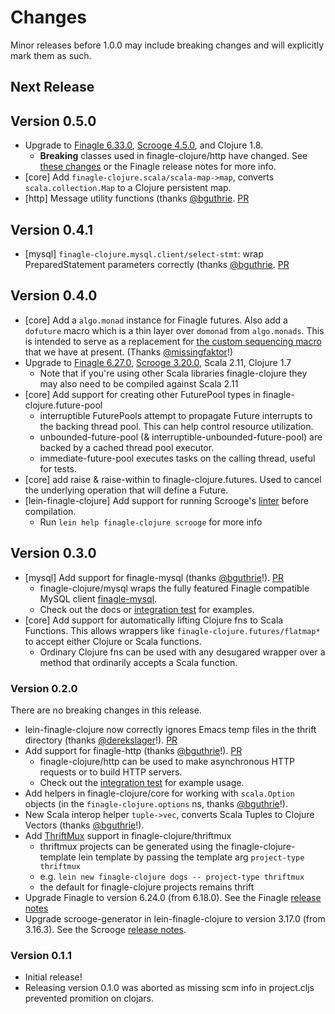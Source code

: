 # Changes

Minor releases before 1.0.0 may include breaking changes and will explicitly mark them as such.

## Next Release

## Version 0.5.0

* Upgrade to [Finagle 6.33.0](https://github.com/twitter/finagle/blob/develop/CHANGES), [Scrooge 4.5.0](https://github.com/twitter/scrooge/blob/develop/CHANGES), and Clojure 1.8.
  * **Breaking** classes used in finagle-clojure/http have changed. See [these changes](https://github.com/finagle/finagle-clojure/pull/14) or the Finagle release notes for more info.
* [core] Add `finagle-clojure.scala/scala-map->map`, converts `scala.collection.Map` to a Clojure persistent map.
* [http] Message utility functions (thanks [@bguthrie](http://github.com/bguthrie). [PR](https://github.com/finagle/finagle-clojure/pull/13)

## Version 0.4.1

*  [mysql] `finagle-clojure.mysql.client/select-stmt`: wrap PreparedStatement parameters correctly (thanks [@bguthrie](http://github.com/bguthrie). [PR](https://github.com/finagle/finagle-clojure/pull/9)

## Version 0.4.0

* [core] Add a `algo.monad` instance for Finagle futures. Also add a `dofuture` macro which is a thin layer over `domonad` from `algo.monads`. 
  This is intended to serve as a replacement for [the custom sequencing macro](https://github.com/finagle/finagle-clojure/blob/v0.1.1/core/src/finagle_clojure/futures.clj#L169-L181)
  that we have at present. (Thanks [@missingfaktor](https://github.com/missingfaktor)!)
* Upgrade to [Finagle 6.27.0](https://github.com/twitter/finagle/blob/develop/CHANGES), [Scrooge 3.20.0](https://github.com/twitter/scrooge/blob/develop/CHANGES), Scala 2.11, Clojure 1.7
  * Note that if you're using other Scala libraries finagle-clojure they may also need to be compiled against Scala 2.11
* [core] Add support for creating other FuturePool types in finagle-clojure.future-pool
  * interruptible FuturePools attempt to propagate Future interrupts to the backing thread pool. This can help control resource utilization.
  * unbounded-future-pool (& interruptible-unbounded-future-pool) are backed by a cached thread pool executor.
  * immediate-future-pool executes tasks on the calling thread, useful for tests.
* [core] add raise & raise-within to finagle-clojure.futures. Used to cancel the underlying operation that will define a Future.
* [lein-finagle-clojure] Add support for running Scrooge's [linter](https://twitter.github.io/scrooge/Linter.html) before compilation.
  * Run `lein help finagle-clojure scrooge` for more info

## Version 0.3.0

* [mysql] Add support for finagle-mysql (thanks [@bguthrie](http://github.com/bguthrie)!). [PR](https://github.com/finagle/finagle-clojure/pull/6)
  * finagle-clojure/mysql wraps the fully featured Finagle compatible MySQL client [finagle-mysql](https://github.com/twitter/finagle/tree/master/finagle-mysql).
  * Check out the docs or [integration test](https://github.com/finagle/finagle-clojure/blob/31a8c0ceb4301e33b0cc700d40b8d67075076e29/mysql/test/finagle_clojure/mysql/integration_test.clj) for examples.
* [core] Add support for automatically lifting Clojure fns to Scala Functions. This allows wrappers like `finagle-clojure.futures/flatmap*` to accept either Clojure or Scala functions.
  * Ordinary Clojure fns can be used with any desugared wrapper over a method that ordinarily accepts a Scala function.

### Version 0.2.0

There are no breaking changes in this release.

* lein-finagle-clojure now correctly ignores Emacs temp files in the thrift directory (thanks [@derekslager](https://github.com/derekslager)!). [PR](https://github.com/finagle/finagle-clojure/pull/2)
* Add support for finagle-http (thanks [@bguthrie](http://github.com/bguthrie)!). [PR](https://github.com/finagle/finagle-clojure/pull/4)
  * finagle-clojure/http can be used to make asynchronous HTTP requests or to build HTTP servers.
  * Check out the [integration test](https://github.com/finagle/finagle-clojure/blob/8d8fd428c24bfcb5d8dab37fb42be6cba6d8f7dd/http/test/finagle_clojure/http/integration_test.clj) for example usage.
* Add helpers in finagle-clojure/core for working with `scala.Option` objects (in the `finagle-clojure.options` ns, thanks [@bguthrie](http://github.com/bguthrie)!).
* New Scala interop helper `tuple->vec`, converts Scala Tuples to Clojure Vectors (thanks [@bguthrie](http://github.com/bguthrie)!).
* Add [ThriftMux](http://twitter.github.io/finagle/docs/index.html#com.twitter.finagle.mux.package) support in finagle-clojure/thriftmux
  * thriftmux projects can be generated using the finagle-clojure-template lein template by passing the template arg `project-type thriftmux`
  * e.g. `lein new finagle-clojure dogs -- project-type thriftmux`
  * the default for finagle-clojure projects remains thrift
* Upgrade Finagle to version 6.24.0 (from 6.18.0). See the Finagle [release notes](https://github.com/twitter/finagle/blob/finagle-6.24.0/CHANGES)
* Upgrade scrooge-generator in lein-finagle-clojure to version 3.17.0 (from 3.16.3). See the Scrooge [release notes](https://github.com/twitter/scrooge/blob/870e03227d1ab52c37f323118561ad4b79485a0d/CHANGES).

### Version 0.1.1

* Initial release!
* Releasing version 0.1.0 was aborted as missing scm info in project.cljs prevented promition on clojars.
